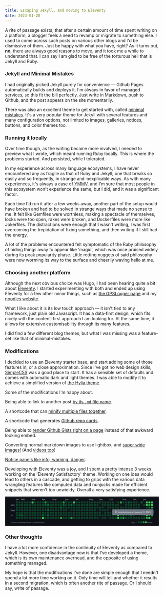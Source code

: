 ```yaml
---
title: Escaping Jekyll, and moving to Eleventy
date: 2023-01-28
---
```



A rite of passage exists, that after a certain amount of time spent writing on a platform, a blogger feels a need to revamp or migrate to something else.  I used to come across such posts on various other blogs and I'd be dismissive of them. Just be happy with what you have, right?  As it turns out, **no**, there are always good reasons to move, and it took me a while to understand that. I can say I am glad to be free of the torturous hell that is Jekyll and Ruby. 

### Jekyll and Minimal Mistakes

I had originally picked Jekyll purely for convenience — Github Pages automatically builds and deploys it.  I'm always in favor of managed services, so this fit the bill perfectly.  Just write in Markdown, push to Github, and the post appears on the site momentarily.  

There was also an excellent theme to get started with, called [minimal mistakes](https://mmistakes.github.io/minimal-mistakes/). It's a very popular theme for Jekyll with several features and many configuration options, not limited to  images, galleries, notices, buttons, and color themes too. 

### Running it locally

Over time though, as the writing became more involved, I needed to preview what I wrote, which meant running Ruby locally.  This is where the problems started.  And persisted, while I tolerated.    

In my experience across many language ecosystems, I have never encountered any as fragile as that of Ruby and Jekyll; one that breaks so easily and so frequently, in strange and inexplicable ways.  As with many experiences, it's always a case of <abbr title="Your Mileage May Vary">YMMV</abbr>, and I'm sure that most people in this ecosystem won't experience the same, but I did, and it was a significant factor.  

Each time I'd run it after a few weeks away, another part of the setup would have broken and had to be solved in strange ways that made no sense to me. It felt like Gemfiles were worthless, making a spectacle of themselves, locks were too open, rakes were broken, and Dockerfiles were more like Jokerfiles.  The distractions were enough that I wasn't writing, I was first overcoming the trepidation of fixing something, and then writing if I still had the energy.  

A lot of the problems encountered felt symptomatic of the Ruby philosophy of hiding things away to appear like 'magic', which was once praised widely during its peak popularity phase. Little rotting nuggets of said philosophy were now worming its way to the surface and cheerily waving hello at me.  

### Choosing another platform

Although the next obvious choice was Hugo, I had been hearing quite a bit about [Eleventy](https://www.11ty.dev/).  I started experimenting with both and ended up using Eleventy for a few other minor things, such as [the GPSLogger page](https://gpslogger.app/) and my [noodles website](https://noodles.mendhak.com/). 

What I like about it is its low touch approach — it isn't tied to any framework, just plain old Javascript. It has a data-first design, which fits nicely with the content-first approach I am looking for.  At the same time, it allows for extensive customisability through its many features. 

I did find a few different blog themes, but what I was missing was a feature-set like that of minimal-mistakes. 

### Modifications

I decided to use an Eleventy starter base, and start adding some of those features in, or a close approximation.  Since I've got no web design skills, [SimpleCSS](https://simplecss.org/) was a good place to start. It has a sensible set of defaults and comes with automatic dark and light themes. I was able to modify it to achieve a simplified version of [the Hylia theme](https://hylia.website).  

Some of the modifications I'm happy about. 

Being able to link to another post [by its `.md` file name](https://code.mendhak.com/eleventy-satisfactory/posting-links/).  

A shortcode that can [minify multiple files together](https://github.com/mendhak/eleventy-satisfactory/blob/main/_includes/layouts/base.njk#L24-L31).  

A shortcode that generates [Github repo cards](https://code.mendhak.com/eleventy-satisfactory/github-repo-card/). 

Being able to [render Github Gists right on a page](https://code.mendhak.com/eleventy-satisfactory/post-with-github-gists/) instead of that awkward looking embed.    

Converting normal markdown images to use lightbox, and [super wide images!](https://code.mendhak.com/eleventy-satisfactory/post-with-an-image/#unconstrained-full-width-image) (And [videos too](https://code.mendhak.com/eleventy-satisfactory/post-with-iframes-videos-third-party/))


[Notice panels like info, warning, danger](https://code.mendhak.com/eleventy-satisfactory/post-notice/). 

Developing with Eleventy was a joy, and I spent a pretty intense 3 weeks working on the 'Eleventy Satisfactory' theme.  Working on one idea would lead to others in a cascade, and getting to grips with the various data wrangling features like computed data and nunjucks made for efficient snippets that weren't too unwieldy.  Overall a very satisfying experience.  

![Github activity lit up](/static/image/mendhak/escaping-jekyll-to-eleventy/001.png)


### Other thoughts

I have a lot more confidence in the continuity of Eleventy as compared to Jekyll.  However, one disadvantage now is that I've developed a theme, which is its own maintenance overhead, and the opposite of using something managed.  

My hope is that the modifications I've done are simple enough that I needn't spend a lot more time working on it.  Only time will tell and whether it results in a second migration, which is often another rite of passage. Or I should say, write of passage.   

